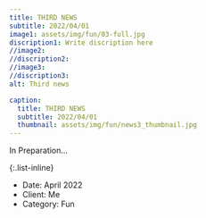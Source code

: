 ```yaml
---
title: THIRD NEWS
subtitle: 2022/04/01
image1: assets/img/fun/03-full.jpg
discription1: Write discription here
//image2: 
//discription2: 
//image3: 
//discription3: 
alt: Third news

caption:
  title: THIRD NEWS
  subtitle: 2022/04/01
  thumbnail: assets/img/fun/news3_thumbnail.jpg
---
```

In Preparation...


{:.list-inline}
- Date: April 2022
- Client: Me
- Category: Fun


